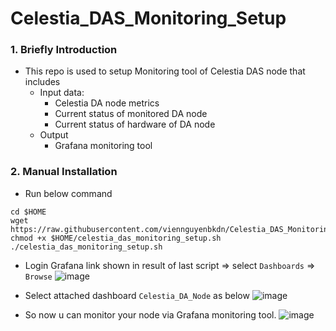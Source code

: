 # Celestia_DAS_Monitoring_Setup
### 1. Briefly Introduction
- This repo is used to setup Monitoring tool of Celestia DAS node that includes
  + Input data: 
    * Celestia DA node metrics
    * Current status of monitored DA node
    * Current status of hardware of DA node
  + Output
    * Grafana monitoring tool

### 2. Manual Installation
- Run below command
```
cd $HOME
wget https://raw.githubusercontent.com/viennguyenbkdn/Celestia_DAS_Monitoring_Setup/main/celestia_das_monitoring_setup.sh
chmod +x $HOME/celestia_das_monitoring_setup.sh
./celestia_das_monitoring_setup.sh
```

- Login Grafana link shown in result of last script => select `Dashboards` => `Browse`
![image](https://user-images.githubusercontent.com/91453629/232376637-f7422623-0371-4412-9778-739342b53152.png)

- Select attached dashboard `Celestia_DA_Node` as below
![image](https://user-images.githubusercontent.com/91453629/232376375-265689bd-5db7-4617-bcec-d74ad83e4fbb.png)

- So now u can monitor your node via Grafana monitoring tool.
![image](https://user-images.githubusercontent.com/91453629/232376495-283b752b-6cff-4d70-b936-834d956a9d42.png)

